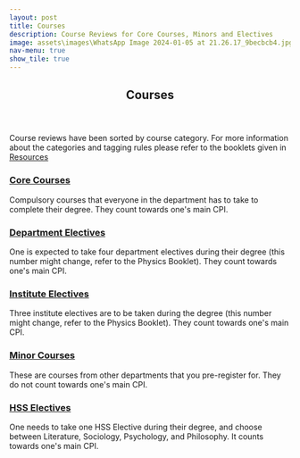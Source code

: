 ```yaml
---
layout: post
title: Courses
description: Course Reviews for Core Courses, Minors and Electives
image: assets\images\WhatsApp Image 2024-01-05 at 21.26.17_9becbcb4.jpg
nav-menu: true
show_tile: true
---
```


<!-- Main -->
<div id="main" class="alt">

<!-- One -->
<section id="one">
	<div class="inner">
		<header class="major">
			<h1>Courses</h1>
		</header>

<!-- Content -->
<p>Course reviews have been sorted by course category. For more information about the categories and tagging rules please refer to the booklets given in <a href="https://epdampiitb.github.io/p/resources.html">Resources</a></p>

<div class="row">
	<div class="6u 12u$(small)">
		<div class="card">
			<h3><a href="courses/core.html">Core Courses</a></h3>
			<p>Compulsory courses that everyone in the department has to take to complete their degree. They count towards one's main CPI.</p>
		</div>
	</div>
	<div class="6u$ 12u$(small)">
		<div class="card">
			<h3><a href="courses/de.html">Department Electives</a></h3>
			<p>One is expected to take four department electives during their degree (this number might change, refer to the Physics Booklet). They count towards one's main CPI.</p>
		</div>
	</div>


<div class="4u 12u$(medium)">
		<div class="card">
			<h3><a href="courses/ie.html">Institute Electives</a></h3>
			<p>Three institute electives are to be taken during the degree (this number might change, refer to the Physics Booklet). They count towards one's main CPI.</p>
		</div>
	</div>

<div class="4u 12u$(medium)">
		<div class="card">
			<h3><a href="courses/minor.html">Minor Courses</a></h3>
			<p>These are courses from other departments that you pre-register for. They do not count towards one's main CPI.</p>
		</div>
	</div>

<div class="4u$ 12u$(medium)">
		<div class="card">
			<h3><a href="courses/hss.html">HSS Electives</a></h3>
			<p>One needs to take one HSS Elective during their degree, and choose between Literature, Sociology, Psychology, and Philosophy. It counts towards one's main CPI.</p>
		</div>
	</div>
</div>
